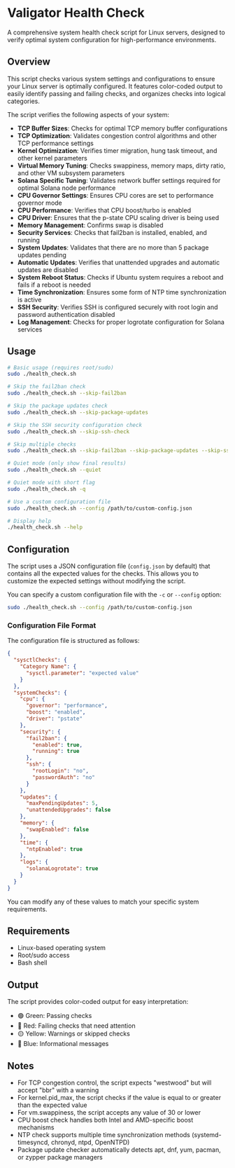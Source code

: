 # Valigator Health Check

A comprehensive system health check script for Linux servers, designed to verify optimal system configuration for high-performance environments.

## Overview

This script checks various system settings and configurations to ensure your Linux server is optimally configured. It features color-coded output to easily identify passing and failing checks, and organizes checks into logical categories.

The script verifies the following aspects of your system:

- **TCP Buffer Sizes**: Checks for optimal TCP memory buffer configurations
- **TCP Optimization**: Validates congestion control algorithms and other TCP performance settings 
- **Kernel Optimization**: Verifies timer migration, hung task timeout, and other kernel parameters
- **Virtual Memory Tuning**: Checks swappiness, memory maps, dirty ratio, and other VM subsystem parameters
- **Solana Specific Tuning**: Validates network buffer settings required for optimal Solana node performance
- **CPU Governor Settings**: Ensures CPU cores are set to performance governor mode
- **CPU Performance**: Verifies that CPU boost/turbo is enabled
- **CPU Driver**: Ensures that the p-state CPU scaling driver is being used
- **Memory Management**: Confirms swap is disabled
- **Security Services**: Checks that fail2ban is installed, enabled, and running
- **System Updates**: Validates that there are no more than 5 package updates pending
- **Automatic Updates**: Verifies that unattended upgrades and automatic updates are disabled
- **System Reboot Status**: Checks if Ubuntu system requires a reboot and fails if a reboot is needed
- **Time Synchronization**: Ensures some form of NTP time synchronization is active
- **SSH Security**: Verifies SSH is configured securely with root login and password authentication disabled
- **Log Management**: Checks for proper logrotate configuration for Solana services

## Usage

```bash
# Basic usage (requires root/sudo)
sudo ./health_check.sh

# Skip the fail2ban check
sudo ./health_check.sh --skip-fail2ban

# Skip the package updates check
sudo ./health_check.sh --skip-package-updates 

# Skip the SSH security configuration check
sudo ./health_check.sh --skip-ssh-check

# Skip multiple checks
sudo ./health_check.sh --skip-fail2ban --skip-package-updates --skip-ssh-check

# Quiet mode (only show final results)
sudo ./health_check.sh --quiet

# Quiet mode with short flag
sudo ./health_check.sh -q

# Use a custom configuration file
sudo ./health_check.sh --config /path/to/custom-config.json

# Display help
./health_check.sh --help
```

## Configuration

The script uses a JSON configuration file (`config.json` by default) that contains all the expected values for the checks. This allows you to customize the expected settings without modifying the script.

You can specify a custom configuration file with the `-c` or `--config` option:

```bash
sudo ./health_check.sh --config /path/to/custom-config.json
```

### Configuration File Format

The configuration file is structured as follows:

```json
{
  "sysctlChecks": {
    "Category Name": {
      "sysctl.parameter": "expected value"
    }
  },
  "systemChecks": {
    "cpu": {
      "governor": "performance",
      "boost": "enabled",
      "driver": "pstate"
    },
    "security": {
      "fail2ban": {
        "enabled": true,
        "running": true
      },
      "ssh": {
        "rootLogin": "no",
        "passwordAuth": "no"
      }
    },
    "updates": {
      "maxPendingUpdates": 5,
      "unattendedUpgrades": false
    },
    "memory": {
      "swapEnabled": false
    },
    "time": {
      "ntpEnabled": true
    },
    "logs": {
      "solanaLogrotate": true
    }
  }
}
```

You can modify any of these values to match your specific system requirements.

## Requirements

- Linux-based operating system
- Root/sudo access
- Bash shell

## Output

The script provides color-coded output for easy interpretation:
- 🟢 Green: Passing checks
- 🔴 Red: Failing checks that need attention
- 🟡 Yellow: Warnings or skipped checks
- 🔵 Blue: Informational messages

## Notes

- For TCP congestion control, the script expects "westwood" but will accept "bbr" with a warning
- For kernel.pid_max, the script checks if the value is equal to or greater than the expected value
- For vm.swappiness, the script accepts any value of 30 or lower
- CPU boost check handles both Intel and AMD-specific boost mechanisms
- NTP check supports multiple time synchronization methods (systemd-timesyncd, chronyd, ntpd, OpenNTPD)
- Package update checker automatically detects apt, dnf, yum, pacman, or zypper package managers